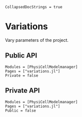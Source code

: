 ```@meta
CollapsedDocStrings = true
```

# Variations

Vary parameters of the project.

## Public API
```@autodocs
Modules = [PhysiCellModelmanager]
Pages = ["variations.jl"]
Private = false
```

## Private API
```@autodocs
Modules = [PhysiCellModelmanager]
Pages = ["variations.jl"]
Public = false
```
